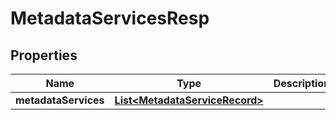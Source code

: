 # MetadataServicesResp

## Properties
Name | Type | Description | Notes
------------ | ------------- | ------------- | -------------
**metadataServices** | [**List&lt;MetadataServiceRecord&gt;**](MetadataServiceRecord.md) |  | 
